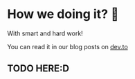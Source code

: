 # How we doing it? 👷

With smart and hard work!

You can read it in our blog posts on [dev.to](https://dev.to)
## TODO HERE:D